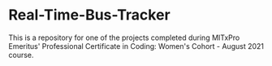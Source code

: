 # Real-Time-Bus-Tracker
This is a repository for one of the projects completed during MITxPro Emeritus' Professional Certificate in Coding: Women's Cohort - August 2021 course.
